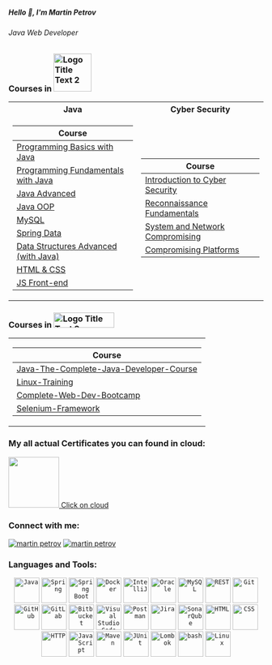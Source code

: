 ##### Hello 📢, I'm Martin Petrov

###### Java Web Developer

### <p> Courses  in <img src = "https://upload.wikimedia.org/wikipedia/commons/7/76/Logo_Software_University_%28SoftUni%29_-_blue.png" text-align=center width="75" height="75" alt ="Logo Title Text 2"/><p>


<table>
  <tr>
    <th> Java </th>
    <th> Cyber Security </th>
  </tr>
  <tr>
  <td>

| **Course**                                                            |
| --------------------------------------------------------------------- |
| <a href="https://softuni.bg/trainings/3510/programming-basics-with-java-october-2021"> Programming Basics with Java </a>           |
| <a href="https://softuni.bg/trainings/3607/programming-fundamentals-with-java-january-2022">Programming Fundamentals with Java</a> |
| <a href="https://softuni.bg/trainings/3701/java-advanced-may-2022">Java Advanced</a>                                               |
| <a href="https://softuni.bg/trainings/3702/java-oop-june-2022"> Java OOP </a>|
| <a href="https://softuni.bg/trainings/3850/mysql-september-2022"> MySQL </a>       |
| <a href="https://softuni.bg/trainings/3852/spring-data-october-2022"> Spring Data </a>       |
| <a href="https://softuni.bg/trainings/3924/data-structures-advanced-with-java-december-2022"> Data Structures Advanced (with Java) </a>       |
| <a href="https://softuni.bg/trainings/4239/html-and-css-september-2023"> HTML & CSS </a>       |
| <a href="https://softuni.bg/trainings/4240/js-front-end-october-2023"> JS Front-end </a>       |
  </td>
  <td>

| **Course**                                                            |
| --------------------------------------------------------------------- |
| <a href="https://softuni.bg/trainings/4453/introduction-to-cyber-security-february-2024"> Introduction to Cyber Security </a>           |
| <a href="https://softuni.bg/trainings/4462/reconnaissance-fundamentals-april-2024"> Reconnaissance Fundamentals </a> |
| <a href="https://softuni.bg/trainings/4463/system-and-network-compromising-june-2024"> System and Network Compromising </a>                                               |
| <a href="https://softuni.bg/trainings/4464/compromising-platforms-september-2024">Compromising Platforms</a>|
  </td>
  </tr>
</table>

### <p> Courses  in <img src = "https://img.shields.io/badge/Udemy-EC5252?style=for-the-badge&logo=Udemy&logoColor=white" text-align=center width="120" height="30" alt ="Logo Title Text 2"/><p>

<table>
  <td>

| **Course**                                                            |
| --------------------------------------------------------------------- |
| <a href="https://www.udemy.com/course/java-the-complete-java-developer-course"> Java-The-Complete-Java-Developer-Course </a>           |
| <a href="https://www.udemy.com/course/complete-linux-training-course-to-get-your-dream-it-job"> Linux-Training </a> |
| <a href="https://www.udemy.com/course/the-complete-web-development-bootcamp"> Complete-Web-Dev-Bootcamp </a>                                               |
| <a href="https://www.udemy.com/course/cucumber-selenium-java-develop-a-framework-in-25-hours"> Selenium-Framework </a>|

  </td>
  </table>

### My all actual Certificates you can found in cloud: 
<a href="https://drive.google.com/drive/folders/1wc-Fp55sQIBlDa8tC51AefjmvB7Zduby?usp=sharing">
<img src= "https://user-images.githubusercontent.com/25181517/183911547-990692bc-8411-4878-99a0-43506cdb69cf.png" width="100" height="100"/> Click on cloud
</a>

### Connect with me:

[![martin petrov](https://img.shields.io/badge/LinkedIn-0077B5?style=for-the-badge&logo=linkedin&logoColor=white)](https://www.linkedin.com/in/martin-petrov-02383a221/)
[![martin petrov](https://img.shields.io/badge/Gmail-D14836?style=for-the-badge&logo=gmail&logoColor=white)](mailto:Martinpetrow93@gmail.com)


### Languages and Tools:

<div align="center">
	<code><img width="50" src="https://user-images.githubusercontent.com/25181517/117201156-9a724800-adec-11eb-9a9d-3cd0f67da4bc.png" alt="Java" title="Java"/></code>
	<code><img width="50" src="https://user-images.githubusercontent.com/25181517/117201470-f6d56780-adec-11eb-8f7c-e70e376cfd07.png" alt="Spring" title="Spring"/></code>
	<code><img width="50" src="https://user-images.githubusercontent.com/25181517/183891303-41f257f8-6b3d-487c-aa56-c497b880d0fb.png" alt="Spring Boot" title="Spring Boot"/></code>
	<code><img width="50" src="https://user-images.githubusercontent.com/25181517/117207330-263ba280-adf4-11eb-9b97-0ac5b40bc3be.png" alt="Docker" title="Docker"/></code>
	<code><img width="50" src="https://user-images.githubusercontent.com/25181517/192108890-200809d1-439c-4e23-90d3-b090cf9a4eea.png" alt="IntelliJ" title="IntelliJ"/></code>
	<code><img width="50" src="https://user-images.githubusercontent.com/25181517/117208736-bdedc080-adf5-11eb-912f-61c7d43705f6.png" alt="Oracle" title="Oracle"/></code>
	<code><img width="50" src="https://user-images.githubusercontent.com/25181517/183896128-ec99105a-ec1a-4d85-b08b-1aa1620b2046.png" alt="MySQL" title="MySQL"/></code>
	<code><img width="50" src="https://user-images.githubusercontent.com/25181517/192107858-fe19f043-c502-4009-8c47-476fc89718ad.png" alt="REST" title="REST"/></code>
	<code><img width="50" src="https://user-images.githubusercontent.com/25181517/192108372-f71d70ac-7ae6-4c0d-8395-51d8870c2ef0.png" alt="Git" title="Git"/></code>
	<code><img width="50" src="https://user-images.githubusercontent.com/25181517/192108374-8da61ba1-99ec-41d7-80b8-fb2f7c0a4948.png" alt="GitHub" title="GitHub"/></code>
	<code><img width="50" src="https://user-images.githubusercontent.com/25181517/192108376-c675d39b-90f6-4073-bde6-5a9291644657.png" alt="GitLab" title="GitLab"/></code>
	<code><img width="50" src="https://user-images.githubusercontent.com/25181517/192108375-268c35e6-ab26-44b2-88bf-e3121a4e5083.png" alt="Bitbucket" title="Bitbucket"/></code>
	<code><img width="50" src="https://user-images.githubusercontent.com/25181517/192108891-d86b6220-e232-423a-bf5f-90903e6887c3.png" alt="Visual Studio Code" title="Visual Studio Code"/></code>
	<code><img width="50" src="https://user-images.githubusercontent.com/25181517/192109061-e138ca71-337c-4019-8d42-4792fdaa7128.png" alt="Postman" title="Postman"/></code>
	<code><img width="50" src="https://user-images.githubusercontent.com/25181517/183912952-83784e94-629d-4c34-a961-ae2ae795b662.png" alt="Jira" title="Jira"/></code>
	<code><img width="50" src="https://user-images.githubusercontent.com/25181517/184146221-671413cb-b1ae-47db-a232-b37c99281516.png" alt="SonarQube" title="SonarQube"/></code>
	<code><img width="50" src="https://user-images.githubusercontent.com/25181517/192158954-f88b5814-d510-4564-b285-dff7d6400dad.png" alt="HTML" title="HTML"/></code>
	<code><img width="50" src="https://user-images.githubusercontent.com/25181517/183898674-75a4a1b1-f960-4ea9-abcb-637170a00a75.png" alt="CSS" title="CSS"/></code>
	<code><img width="50" src="https://user-images.githubusercontent.com/25181517/192107854-765620d7-f909-4953-a6da-36e1ef69eea6.png" alt="HTTP" title="HTTP"/></code>
	<code><img width="50" src="https://user-images.githubusercontent.com/25181517/117447155-6a868a00-af3d-11eb-9cfe-245df15c9f3f.png" alt="JavaScript" title="JavaScript"/></code>
	<code><img width="50" src="https://user-images.githubusercontent.com/25181517/117207242-07d5a700-adf4-11eb-975e-be04e62b984b.png" alt="Maven" title="Maven"/></code>
	<code><img width="50" src="https://user-images.githubusercontent.com/25181517/117533873-484d4480-afef-11eb-9fad-67c8605e3592.png" alt="JUnit" title="JUnit"/></code>
	<code><img width="50" src="https://user-images.githubusercontent.com/25181517/190229463-87fa862f-ccf0-48da-8023-940d287df610.png" alt="Lombok" title="Lombok"/></code>
	<code><img width="50" src="https://user-images.githubusercontent.com/25181517/192158606-7c2ef6bd-6e04-47cf-b5bc-da2797cb5bda.png" alt="bash" title="bash"/></code>
	<code><img width="50" src="https://github.com/marwin1991/profile-technology-icons/assets/76662862/2481dc48-be6b-4ebb-9e8c-3b957efe69fa" alt="Linux" title="Linux"/></code>
</div>




